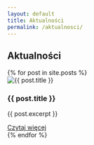 ```yaml
---
layout: default
title: Aktualności
permalink: /aktualnosci/
---
```


## Aktualności

<div class="news-list">
  {% for post in site.posts %}
    <div class="news-item">
      <div class="news-thumb">
        <img src="{{ post.image }}" alt="{{ post.title }}">
      </div>
      <div class="news-info">
        <h3>{{ post.title }}</h3>
        <p>{{ post.excerpt }}</p>
        <a href="{{ post.url | relative_url }}" class="news-more-btn">Czytaj więcej</a>
      </div>
    </div>
  {% endfor %}
</div>
